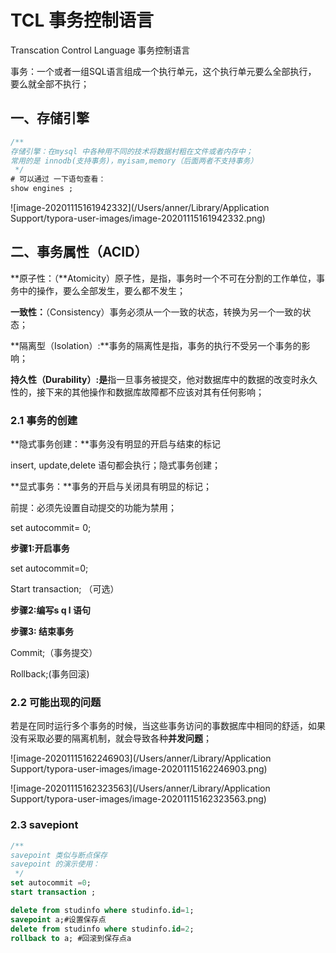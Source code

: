 # TCL 事务控制语言

 Transcation Control Language 事务控制语言

事务：一个或者一组SQL语言组成一个执行单元，这个执行单元要么全部执行， 要么就全部不执行；

## 一、存储引擎

```sql
/**
存储引擎：在mysql 中各种用不同的技术将数据村粗在文件或者内存中；
常用的是 innodb(支持事务)，myisam,memory（后面两者不支持事务）
 */
# 可以通过 一下语句查看：
show engines ;
```

![image-20201115161942332](/Users/anner/Library/Application Support/typora-user-images/image-20201115161942332.png)

##   二、事务属性（ACID）

**原子性：（**Atomicity）原子性，是指，事务时一个不可在分割的工作单位，事务中的操作，要么全部发生，要么都不发生；

**一致性：**（Consistency）事务必须从一个一致的状态，转换为另一个一致的状态；

**隔离型（Isolation）:**事务的隔离性是指，事务的执行不受另一个事务的影响；

**持久性（Durability）:是**指一旦事务被提交，他对数据库中的数据的改变时永久性的，接下来的其他操作和数据库故障都不应该对其有任何影响；

 ### 2.1 事务的创建

**隐式事务创建：**事务没有明显的开启与结束的标记

 insert, update,delete 语句都会执行；隐式事务创建；



**显式事务：**事务的开启与关闭具有明显的标记；  

前提：必须先设置自动提交的功能为禁用；

set autocommit= 0;

**步骤1:开启事务**

set autocommit=0;

Start transaction;  （可选）

**步骤2:编写s q l 语句**

**步骤3: 结束事务**

Commit;（事务提交）

Rollback;(事务回滚)

 ### 2.2  可能出现的问题

若是在同时运行多个事务的时候，当这些事务访问的事数据库中相同的舒适，如果没有采取必要的隔离机制，就会导致各种**并发问题**； 

![image-20201115162246903](/Users/anner/Library/Application Support/typora-user-images/image-20201115162246903.png)

![image-20201115162323563](/Users/anner/Library/Application Support/typora-user-images/image-20201115162323563.png)

### 2.3 savepiont

```sql
/**
savepoint 类似与断点保存
savepoint 的演示使用：
 */
set autocommit =0;
start transaction ;

delete from studinfo where studinfo.id=1;
savepoint a;#设置保存点
delete from studinfo where studinfo.id=2;
rollback to a; #回滚到保存点a
```

